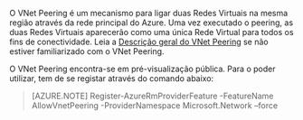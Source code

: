 O VNet Peering é um mecanismo para ligar duas Redes Virtuais na mesma região através da rede principal do Azure. Uma vez executado o peering, as duas Redes Virtuais aparecerão como uma única Rede Virtual para todos os fins de conectividade. Leia a [Descrição geral do VNet Peering](../articles/virtual-network/virtual-network-peering-overview.md) se não estiver familiarizado com o VNet Peering.

O VNet Peering encontra-se em pré-visualização pública. Para o poder utilizar, tem de se registar através do comando abaixo:

> [AZURE.NOTE] Register-AzureRmProviderFeature -FeatureName AllowVnetPeering -ProviderNamespace Microsoft.Network –force
 


<!--HONumber=Aug16_HO1-->


